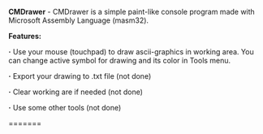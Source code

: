 **CMDrawer** - CMDrawer is a simple paint-like console program made with Microsoft Assembly Language (masm32).

**Features:**

**·** Use your mouse (touchpad) to draw ascii-graphics in working area. You can change active symbol for drawing and its color in Tools menu.

**·** Export your drawing to .txt file (not done)

**·** Clear working are if needed (not done)

**·** Use some other tools (not done)


=======
